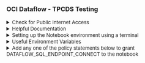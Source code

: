 ### OCI Dataflow - TPCDS Testing
<details>
<summary><font size="2">Check for Public Internet Access</font></summary>

```python
import requests
response = requests.get("https://oracle.com")
assert response.status_code==200, "Internet connection failed"
```
</details>
<details>
<summary><font size="2">Helpful Documentation </font></summary>
<ul><li><a href="https://docs.oracle.com/en-us/iaas/data-flow/using/sql-endpoints.htm">Dataflow SQL Endpoints Documentation</a></li>
<li><a href="https://pypi.org/project/JayDeBeApi/">Python JDBC Bridge</a></li>
</ul>
</details>
<details>
<summary><font size="2">Setting up the Notebook environment using a terminal </font></summary>

```python

$ conda install -c anaconda jaydebeapi

### Install the simba jar files from the SQL-EP connectivity to a known directory 

mkdir -p ~/simba/jars
cd ~/simba
wget https://objectstorage.us-phoenix-1.oraclecloud.com/p/cbpd3lkbUvffH1RXG2CFPmzahEwqrCW9opX_aZRdKA5Jp6q5k6ot1pOV9p959DLv/n/paasdevsss/b/sql-endpoint-artifacts/o/simba-jdbc-driver/SimbaSparkJDBC-2.6.18.2034.zip
 
unzip SimbaSparkJDBC-2.6.18.2034.zip
unzip SimbaSparkJDBC42-2.6.18.2034.zip
mv bcprov-jdk15to18-1.68.jar  SparkJDBC42.jar  jars/

### Download the activation jar
$ cd ~/simba/jars
$ wget https://repo1.maven.org/maven2/javax/activation/activation/1.1.1/activation-1.1.1.jar

```

</details>

<details>
<summary><font size="2">Useful Environment Variables</font></summary>

```python
import os
print(os.environ["NB_SESSION_COMPARTMENT_OCID"])
print(os.environ["PROJECT_OCID"])
print(os.environ["USER_OCID"])
print(os.environ["TENANCY_OCID"])
print(os.environ["NB_REGION"])
```
</details>

<details>
<summary><font size="2">Add any one of the policy statements below to grant DATAFLOW_SQL_ENDPOINT_CONNECT to the notebook</font></summary>

```python
Allow any-user to {DATAFLOW_SQL_ENDPOINT_CONNECT} in tenancy
Allow any-user to {DATAFLOW_SQL_ENDPOINT_CONNECT} in tenancy WHERE ALL {request.principal.type='datasciencenotebooksession'}
Allow any-user to {DATAFLOW_SQL_ENDPOINT_CONNECT} in tenancy WHERE ALL {request.principal.type='datasciencenotebooksession', > request.principal.id='<datasciencenotebooksession OCID>'}
Allow any-user to {DATAFLOW_SQL_ENDPOINT_CONNECT} in tenancy WHERE ALL {request.principal.type='datasciencenotebooksession', request.principal.id='<datasciencenotebooksession OCID>', target.dataflow-sqlendpoint.id='<dataflowsqlendpoint OCID>'}
```

</details>